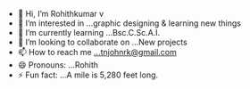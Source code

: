 - 👋 Hi, I’m Rohithkumar v
- 👀 I’m interested in ...graphic designing & learning new things
- 🌱 I’m currently learning ...Bsc.C.Sc.A.I.
- 💞️ I’m looking to collaborate on ...New projects
- 📫 How to reach me ...tnjohnrk@gmail.com
- 😄 Pronouns: ...Rohith
- ⚡ Fun fact: ...A mile is 5,280 feet long.

<!---
tnjohnrk/tnjohnrk is a ✨ special ✨ repository because its `README.md` (this file) appears on your GitHub profile.
You can click the Preview link to take a look at your changes.
--->
